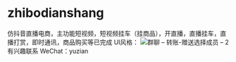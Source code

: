 # zhibodianshang
仿抖音直播电商，主功能短视频，短视频挂车（挂商品），开直播，直播挂车，直播打赏，即时通讯，商品购买等已完成
UI风格：
![群聊 – 转账-赠送选择成员 – 2](https://github.com/user-attachments/assets/ae8c251b-20cd-4555-ae45-227285d6a396)
有兴趣联系
WeChat：yuzian
